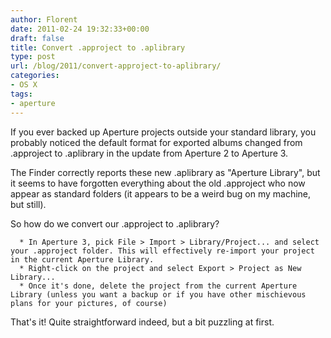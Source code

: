 ```yaml
---
author: Florent
date: 2011-02-24 19:32:33+00:00
draft: false
title: Convert .approject to .aplibrary
type: post
url: /blog/2011/convert-approject-to-aplibrary/
categories:
- OS X
tags:
- aperture
---
```


If you ever backed up Aperture projects outside your standard library, you probably noticed the default format for exported albums changed from .approject to .aplibrary in the update from Aperture 2 to Aperture 3.

The Finder correctly reports these new .aplibrary as "Aperture Library", but it seems to have forgotten everything about the old .approject who now appear as standard folders (it appears to be a weird bug on my machine, but still).

So how do we convert our .approject to .aplibrary?



	  * In Aperture 3, pick File > Import > Library/Project... and select your .approject folder. This will effectively re-import your project in the current Aperture Library.
	  * Right-click on the project and select Export > Project as New Library...
	  * Once it's done, delete the project from the current Aperture Library (unless you want a backup or if you have other mischievous plans for your pictures, of course)



That's it! Quite straightforward indeed, but a bit puzzling at first.
